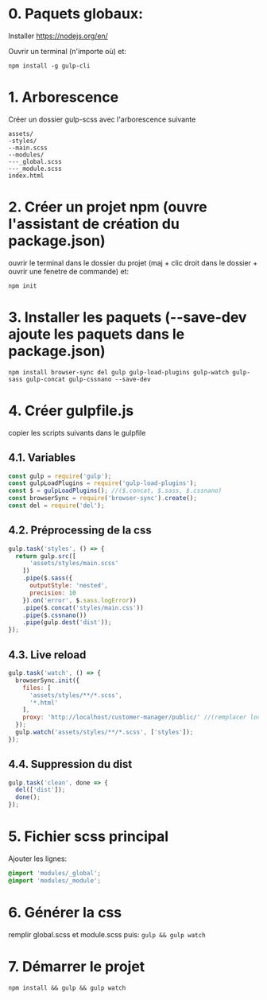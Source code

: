 # 0. Paquets globaux:
Installer https://nodejs.org/en/


Ouvrir un terminal (n'importe où) et:

`npm install -g gulp-cli`

# 1. Arborescence
Créer un dossier gulp-scss avec l'arborescence suivante

```
assets/
-styles/
--main.scss
--modules/
---_global.scss
---_module.scss
index.html
```

# 2. Créer un projet npm (ouvre l'assistant de création du package.json)
ouvrir le terminal dans le dossier du projet (maj + clic droit dans le dossier + ouvrir une fenetre de commande) et:

`npm init`

# 3. Installer les paquets (--save-dev ajoute les paquets dans le package.json)
`npm install browser-sync del gulp gulp-load-plugins gulp-watch gulp-sass gulp-concat gulp-cssnano --save-dev`

# 4. Créer gulpfile.js

copier les scripts suivants dans le gulpfile

## 4.1. Variables

``` js
const gulp = require('gulp');
const gulpLoadPlugins = require('gulp-load-plugins');
const $ = gulpLoadPlugins(); //($.concat, $.sass, $.cssnano)
const browserSync = require('browser-sync').create();
const del = require('del');
```

## 4.2. Préprocessing de la css

``` js
gulp.task('styles', () => {
  return gulp.src([
      'assets/styles/main.scss'
    ])
    .pipe($.sass({
      outputStyle: 'nested',
      precision: 10
    }).on('error', $.sass.logError))
    .pipe($.concat('styles/main.css'))
    .pipe($.cssnano())
    .pipe(gulp.dest('dist'));
});
```

## 4.3. Live reload

``` js
gulp.task('watch', () => {
  browserSync.init({
    files: [
      'assets/styles/**/*.scss',
      '*.html'
    ],
    proxy: 'http://localhost/customer-manager/public/' //(remplacer localhost par 127.0.0.1:8080 pour easyphp)
  });
  gulp.watch('assets/styles/**/*.scss', ['styles']);
});
```

## 4.4. Suppression du dist

```js
gulp.task('clean', done => {
  del(['dist']);
  done();
});
```

# 5. Fichier scss principal

Ajouter les lignes:

```scss
@import 'modules/_global';
@import 'modules/_module';
```

# 6. Générer la css
remplir global.scss et module.scss puis:
`gulp && gulp watch`

# 7. Démarrer le projet
`npm install && gulp && gulp watch`
